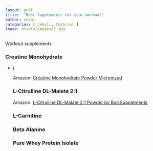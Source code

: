 ```yaml
---
layout: post
title:  "Best Supplements for your workout"
author: cesar
categories: [ Jekyll, tutorial ]
image: assets/images/3.jpg
---
```


Workout supplements

### Creatine Monohydrate 

<ul>
<li> j </li>


Amazon: <a href="https://amzn.to/2HmyLNh">Creatine Monohydrate Powder Micronized</a>

### L-Citrulline DL-Malete 2:1 


Amazon: <a href="https://amzn.to/2IWrBSE">L-Citrulline DL-Malate 2:1 Powder by BulkSupplements</a>


### L-Carnitine 


### Beta Alanine 


### Pure Whey Protein Isolate 
